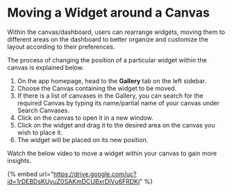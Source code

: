 # Moving a Widget around a Canvas

Within the canvas/dashboard, users can rearrange widgets, moving them to different areas on the dashboard to better organize and customize the layout according to their preferences.

The process of changing the position of a particular widget within the canvas is explained below.

1. On the app homepage, head to the **Gallery** tab on the left sidebar.
2. Choose the Canvas containing the widget to be moved.
3. If there is a list of canvases in the Gallery, you can search for the required Canvas by typing its name/partial name of your canvas under Search Canvases.
4. Click on the canvas to open it in a new window.
5. Click on the widget and drag it to the desired area on the canvas you wish to place it.
6. The widget will be placed on its new position.

Watch the below video to move a widget within your canvas to gain more insights.

{% embed url="https://drive.google.com/uc?id=1rDEBDsKUyuZ0SAKmDCUBxrDlVu6FRDKj" %}
